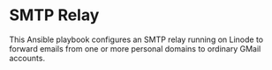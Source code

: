 SMTP Relay
==========

This Ansible playbook configures an SMTP relay running on Linode to forward emails from one or more personal domains to
ordinary GMail accounts.
